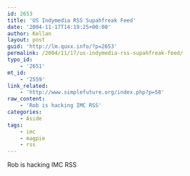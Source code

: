 ```yaml
---
id: 2653
title: 'US Indymedia RSS Supahfreak Feed'
date: '2004-11-17T14:19:25+00:00'
author: Kellan
layout: post
guid: 'http://lm.quxx.info/?p=2653'
permalink: /2004/11/17/us-indymedia-rss-supahfreak-feed/
typo_id:
    - '2651'
mt_id:
    - '2559'
link_related:
    - 'http://www.simplefuture.org/index.php?p=58'
raw_content:
    - 'Rob is hacking IMC RSS'
categories:
    - Aside
tags:
    - imc
    - magpie
    - rss
---
```


Rob is hacking IMC RSS